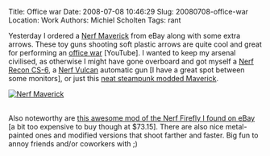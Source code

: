 Title: Office war
Date: 2008-07-08 10:46:29
Slug: 20080708-office-war
Location: Work
Authors: Michiel Scholten
Tags: rant

<p>Yesterday I ordered a <a href="http://aquariusoft.org/gallery/v/photographs/random_pics/nerf_maverick.html">Nerf Maverick</a> from eBay along with some extra arrows. These toy guns shooting soft plastic arrows are quite cool and great for performing an <a href="http://www.youtube.com/watch?v=pVKnF26qFFM">office war</a> [YouTube]. I wanted to keep  my arsenal civilised, as otherwise I might have gone overboard and got myself a <a href="http://flickr.com/photos/animakitty/2198911894/">Nerf Recon CS-6</a>, a <a href="http://flickr.com/photos/animakitty/2295046319/in/set-72157600222350486/">Nerf Vulcan</a> automatic gun [I have a great spot between some monitors], or just this <a href="http://flickr.com/photos/animakitty/2126244867/in/set-72157600222350486/">neat steampunk modded Maverick</a>.</p>

<div class="content-image"><div><a href="http://aquariusoft.org/gallery/v/photographs/random_pics/nerf_maverick.html"><img title="Nerf Maverick" src="http://aquariusoft.org/gallery/d/5431-3/nerf_maverick" alt="Nerf Maverick" /></a></div></div>
<br style="clear: both;" />

<p>Also noteworthy are <a href="http://aquariusoft.org/gallery/v/photographs/random_pics/AirshipCaptain2.html">this awesome mod of the Nerf Firefly I found on eBay</a> [a bit too expensive to buy though at $73.15]. There are also nice metal-painted ones and modified versions that shoot farther and faster. Big fun to annoy friends and/or coworkers with ;)</p>